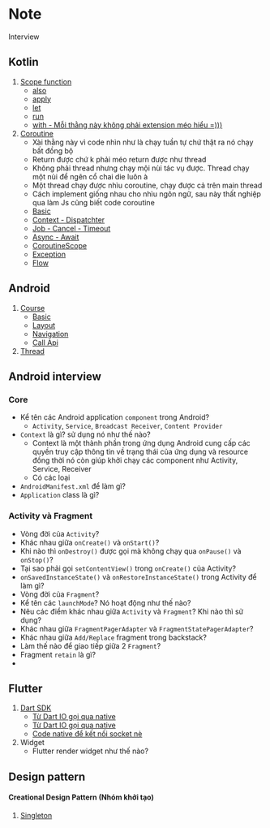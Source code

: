 # Note
Interview
## Kotlin
1. [Scope function](https://kotlinlang.org/docs/scope-functions.html)
    - [also](https://github.com/huynn109/mobile-flash-card/blob/main/kotlin/src/main/kotlin/scope/Also.kt)
    - [apply](https://github.com/huynn109/mobile-flash-card/blob/main/kotlin/src/main/kotlin/scope/Apply.kt)
    - [let](https://github.com/huynn109/mobile-flash-card/blob/main/kotlin/src/main/kotlin/scope/Let.kt)
    - [run](https://github.com/huynn109/mobile-flash-card/blob/main/kotlin/src/main/kotlin/scope/Run.kt)
    - [with - Mỗi thằng này không phải extension méo hiểu =)))](https://github.com/huynn109/mobile-flash-card/blob/main/kotlin/src/main/kotlin/scope/With.kt)
2. [Coroutine](https://kotlinlang.org/docs/coroutines-guide.html) <br>
    - Xài thằng này vì code nhìn như là chạy tuần tự chứ thật ra nó chạy bất đồng bộ
    - Return được chứ k phải méo return được như thread
    - Không phải thread nhưng chạy mội nùi tác vụ được. Thread chạy một nùi để ngẽn cổ chai die luôn à
    - Một thread chạy được nhìu coroutine, chạy được cả trên main thread
    - Cách implement giống nhau cho nhìu ngôn ngữ, sau này thất nghiệp qua làm Js cũng biết code coroutine
    - [Basic](https://github.com/huynn109/mobile-flash-card/blob/main/kotlin/src/main/kotlin/coroutine/Basic.kt)
    - [Context - Dispatchter](https://github.com/huynn109/mobile-flash-card/blob/main/kotlin/src/main/kotlin/coroutine/ContextAndDispatcher.kt)
    - [Job - Cancel - Timeout](https://github.com/huynn109/mobile-flash-card/blob/main/kotlin/src/main/kotlin/coroutine/JobCancellationTimeout.kt)
    - [Async - Await](https://github.com/huynn109/mobile-flash-card/blob/main/kotlin/src/main/kotlin/coroutine/AsyncAwait.kt)
    - [CoroutineScope](https://github.com/huynn109/mobile-flash-card/blob/main/kotlin/src/main/kotlin/coroutine/CoroutineScope.kt)
    - [Exception](https://github.com/huynn109/mobile-flash-card/blob/main/kotlin/src/main/kotlin/coroutine/ExceptionAndSuperVisionJobAndSuperVisionScope.kt)
    - [Flow](https://github.com/huynn109/mobile-flash-card/blob/main/kotlin/src/main/kotlin/coroutine/Flow.kt)
## Android
1. [Course](https://developer.android.com/courses/android-basics-kotlin/course)
    - [Basic](https://developer.android.com/courses/android-basics-kotlin/unit-1)
    - [Layout](https://developer.android.com/courses/android-basics-kotlin/unit-2)
    - [Navigation](https://developer.android.com/courses/android-basics-kotlin/unit-3)
    - [Call Api](https://developer.android.com/courses/android-basics-kotlin/unit-3)
2. [Thread](https://github.com/huynn109/mobile-flash-card/blob/main/android/android-thread/app/src/main/java/com/example/androidthread/MainActivity.kt) 
## Android interview
### Core
- Kể tên các Android application `component` trong Android?
    - `Activity`, `Service`, `Broadcast Receiver`, `Content Provider`
- `Context` là gì? sử dụng nó như thế nào?
    - Context là một thành phần trong ứng dụng Android cung cấp các quyền truy cập thông tin về trạng thái của ứng dụng và resource đồng thời
    nó còn giúp khởi chạy các component như Activity, Service, Receiver
    - Có các loại 
- `AndroidManifest.xml` để làm gì?
- `Application` class là gì?
### Activity và Fragment
- Vòng đời của `Activity`?
- Khác nhau giữa `onCreate()` và `onStart()`?
- Khi nào thì `onDestroy()` được gọi mà không chạy qua `onPause()` và `onStop()`?
- Tại sao phải gọi `setContentView()` trong `onCreate()` của Activity?
- `onSavedInstanceState()` và `onRestoreInstanceState()` trong Activity để làm gì?
- Vòng đời của `Fragment`?
- Kể tên các `launchMode`? Nó hoạt động như thế nào?
- Nêu các điểm khác nhau giữa `Activity` và `Fragment`? Khi nào thì sử dụng?
- Khác nhau giữa `FragmentPagerAdapter` và `FragmentStatePagerAdapter`?
- Khác nhau giữa `Add/Replace` fragment trong backstack?
- Làm thế nào để giao tiếp giữa 2 `Fragment`?
- Fragment `retain` là gì?
- 
## Flutter
1. [Dart SDK](https://github.com/dart-lang/sdk)
    - [Từ Dart IO gọi qua native](https://github.com/dart-lang/sdk/blob/bddded13aad0ee8b1bff7f235a548df5228e5df6/sdk/lib/_internal/vm/bin/socket_patch.dart#L1517)
    - [Từ Dart IO gọi qua native](https://github.com/dart-lang/sdk/blob/bddded13aad0ee8b1bff7f235a548df5228e5df6/sdk/lib/_internal/vm/bin/socket_patch.dart#L25)
    - [Code native để kết nối socket nè](https://github.com/dart-lang/sdk/blob/81c3e8cbb42f9cd6d2c1a7b4f95a7eb70fa3f64c/runtime/bin/socket.cc#L362)
2. Widget
    - Flutter render widget như thế nào?
## Design pattern
#### Creational Design Pattern (Nhóm khởi tạo)
1. [Singleton](https://github.com/huynn109/mobile-flash-card/blob/main/design-pattern/src/main/kotlin/creational/Singleton.kt)
